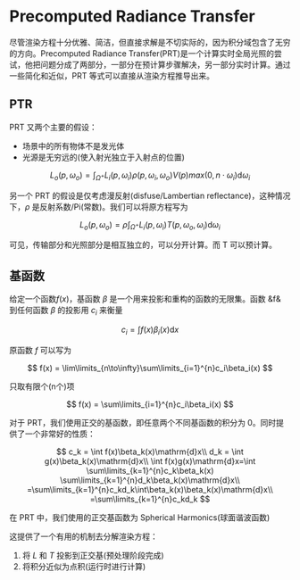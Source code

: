 # Precomputed Radiance Transfer

尽管渲染方程十分优雅、简洁，但直接求解是不切实际的，因为积分域包含了无穷的方向。Precomputed Radiance Transfer(PRT)是一个计算实时全局光照的尝试，他把问题分成了两部分，一部分在预计算步骤解决，另一部分实时计算。通过一些简化和近似，PRT 等式可以直接从渲染方程推导出来。

## PTR

PRT 又两个主要的假设：
- 场景中的所有物体不是发光体
- 光源是无穷远的(使入射光独立于入射点的位置)

$$
L_o(p,\omega_o) = \int_{\Omega^+} L_i(p,\omega_i)\rho(p,\omega_i,\omega_o)V(p)max(0,n \cdot\omega_i)\mathrm{d}\omega_i
$$

另一个 PRT 的假设是仅考虑漫反射(disfuse/Lambertian reflectance)，这种情况下，$\rho$ 是反射系数/Pi(常数)。我们可以将原方程写为

$$
L_o(p,\omega_o) = \rho \int_{\Omega^+} L_i(p,\omega_i) T(p, \omega_o, \omega_i)\mathrm{d}\omega_i
$$

可见，传输部分和光照部分是相互独立的，可以分开计算。而 T 可以预计算。

## 基函数

给定一个函数$f(x)$，基函数 $\beta$ 是一个用来投影和重构的函数的无限集。函数 &f& 到任何函数 $\beta$ 的投影用 $c_i$ 来衡量

$$
c_i = \int f(x)\beta_i(x)\mathrm{d}x
$$

原函数 $f$ 可以写为

$$
f(x) = \lim\limits_{n\to\infty}\sum\limits_{i=1}^{n}c_i\beta_i(x)
$$

只取有限个(n个)项

$$
f(x) = \sum\limits_{i=1}^{n}c_i\beta_i(x)
$$

对于 PRT，我们使用正交的基函数，即任意两个不同基函数的积分为 0。同时提供了一个非常好的性质：

$$
c_k = \int f(x)\beta_k(x)\mathrm{d}x\\
d_k = \int g(x)\beta_k(x)\mathrm{d}x\\
\int f(x)g(x)\mathrm{d}x=\int \sum\limits_{k=1}^{n}c_k\beta_k(x) \sum\limits_{k=1}^{n}d_k\beta_k(x)\mathrm{d}x\\
=\sum\limits_{k=1}^{n}c_kd_k\int\beta_k(x)\beta_k(x)\mathrm{d}x\\
=\sum\limits_{k=1}^{n}c_kd_k
$$

在 PRT 中，我们使用的正交基函数为 Spherical Harmonics(球面谐波函数)

这提供了一个有用的机制去分解渲染方程：

1. 将 $L$ 和 $T$ 投影到正交基(预处理阶段完成)
2. 将积分近似为点积(运行时进行计算)
